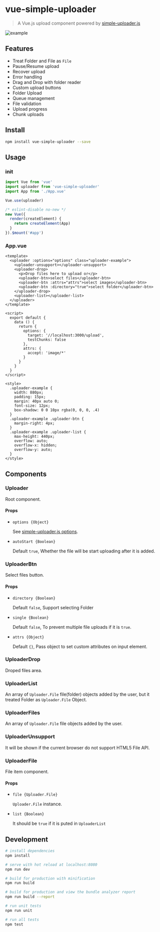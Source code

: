 # vue-simple-uploader

> A Vue.js upload component powered by [simple-uploader.js](https://github.com/simple-uploader/Uploader)

![example](https://github.com/simple-uploader/vue-uploader/blob/master/example/simple-uploader.gif)

## Features

* Treat Folder and File as `File`
* Pause/Resume upload
* Recover upload
* Error handling
* Drag and Drop with folder reader
* Custom upload buttons
* Folder Upload
* Queue management
* File validation
* Upload progress
* Chunk uploads

## Install

``` bash
npm install vue-simple-uploader --save
```

## Usage

### init

``` js
import Vue from 'vue'
import uploader from 'vue-simple-uploader'
import App from './App.vue'

Vue.use(uploader)

/* eslint-disable no-new */
new Vue({
  render(createElement) {
    return createElement(App)
  }
}).$mount('#app')
```

### App.vue

``` vue
<template>
  <uploader :options="options" class="uploader-example">
    <uploader-unsupport></uploader-unsupport>
    <uploader-drop>
      <p>Drop files here to upload or</p>
      <uploader-btn>select files</uploader-btn>
      <uploader-btn :attrs="attrs">select images</uploader-btn>
      <uploader-btn :directory="true">select folder</uploader-btn>
    </uploader-drop>
    <uploader-list></uploader-list>
  </uploader>
</template>

<script>
  export default {
    data () {
      return {
        options: {
          target: '//localhost:3000/upload',
          testChunks: false
        },
        attrs: {
          accept: 'image/*'
        }
      }
    }
  }
</script>

<style>
  .uploader-example {
    width: 880px;
    padding: 15px;
    margin: 40px auto 0;
    font-size: 12px;
    box-shadow: 0 0 10px rgba(0, 0, 0, .4)
  }
  .uploader-example .uploader-btn {
    margin-right: 4px;
  }
  .uploader-example .uploader-list {
    max-height: 440px;
    overflow: auto;
    overflow-x: hidden;
    overflow-y: auto;
  }
</style>
```

## Components

### Uploader

Root component.

#### Props

* `options {Object}`

  See [simple-uploader.js options](https://github.com/simple-uploader/Uploader#configuration).

* `autoStart {Boolean}`

  Default `true`, Whether the file will be start uploading after it is added.

### UploaderBtn

Select files button.

#### Props

* `directory {Boolean}`

  Default `false`, Support selecting Folder

* `single {Boolean}`

  Default `false`, To prevent multiple file uploads if it is `true`.

* `attrs {Object}`

  Default `{}`, Pass object to set custom attributes on input element.

### UploaderDrop

Droped files area.

### UploaderList

An array of `Uploader.File` file(folder) objects added by the user, but it treated Folder as `Uploader.File` Object.

### UploaderFiles

An array of `Uploader.File` file objects added by the user.

### UploaderUnsupport

It will be shown if the current browser do not support HTML5 File API.

### UploaderFile

File item component.

#### Props

* `file {Uploader.File}`

  `Uploader.File` instance.

* `list {Boolean}`

  It should be `true` if it is puted in `UploaderList`

## Development

``` bash
# install dependencies
npm install

# serve with hot reload at localhost:8080
npm run dev

# build for production with minification
npm run build

# build for production and view the bundle analyzer report
npm run build --report

# run unit tests
npm run unit

# run all tests
npm test
```
